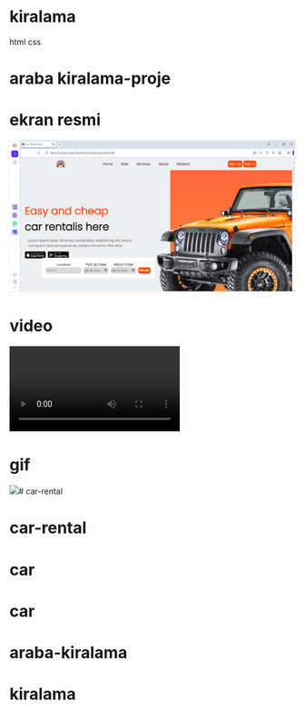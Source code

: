 #  kiralama
html css
# araba kiralama-proje

# ekran resmi

![](images/car%20rental.png.png)

#  video 

![](images/arabaprojesi.mp4)

#  gif

![](images/arabaprojesi.gif)# car-rental
# car-rental
# car
# car
# araba-kiralama
# kiralama

